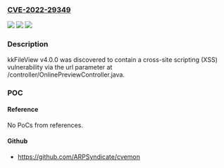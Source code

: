 ### [CVE-2022-29349](https://cve.mitre.org/cgi-bin/cvename.cgi?name=CVE-2022-29349)
![](https://img.shields.io/static/v1?label=Product&message=n%2Fa&color=blue)
![](https://img.shields.io/static/v1?label=Version&message=n%2Fa&color=blue)
![](https://img.shields.io/static/v1?label=Vulnerability&message=n%2Fa&color=brighgreen)

### Description

kkFileView v4.0.0 was discovered to contain a cross-site scripting (XSS) vulnerability via the url parameter at /controller/OnlinePreviewController.java.

### POC

#### Reference
No PoCs from references.

#### Github
- https://github.com/ARPSyndicate/cvemon

